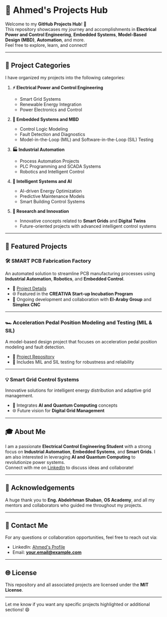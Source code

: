 # 🌟 **Ahmed's Projects Hub**

Welcome to my **GitHub Projects Hub**! 🚀  
This repository showcases my journey and accomplishments in **Electrical Power and Control Engineering**, **Embedded Systems**, **Model-Based Design (MBD)**, **Automation**, and more.  
Feel free to explore, learn, and connect!  

---

## 📁 **Project Categories**
I have organized my projects into the following categories:  

1. **⚡ Electrical Power and Control Engineering**  
   - Smart Grid Systems  
   - Renewable Energy Integration  
   - Power Electronics and Control  

2. **🤖 Embedded Systems and MBD**  
   - Control Logic Modeling  
   - Fault Detection and Diagnostics  
   - Model-in-the-Loop (MIL) and Software-in-the-Loop (SIL) Testing  

3. **🏭 Industrial Automation**  
   - Process Automation Projects  
   - PLC Programming and SCADA Systems  
   - Robotics and Intelligent Control  

4. **🧠 Intelligent Systems and AI**  
   - AI-driven Energy Optimization  
   - Predictive Maintenance Models  
   - Smart Building Control Systems  

5. **🔬 Research and Innovation**  
   - Innovative concepts related to **Smart Grids** and **Digital Twins**  
   - Future-oriented projects with advanced intelligent control systems  

---

## 📌 **Featured Projects**

### 🛠️ **SMART PCB Fabrication Factory**  
An automated solution to streamline PCB manufacturing processes using **Industrial Automation**, **Robotics**, and **Embedded Control**.  
- 📝 [Project Details](./SMART_PCB_Fabrication_Factory)  
- 🌐 Featured in the **CREATIVA Start-up Incubation Program**  
- 🚩 Ongoing development and collaboration with **El-Araby Group** and **Simplex CNC**  

---

### 🏎️ **Acceleration Pedal Position Modeling and Testing (MIL & SIL)**  
A model-based design project that focuses on acceleration pedal position modeling and fault detection.  
- 🔗 [Project Repository](./Acceleration_Pedal_Modeling)  
- 🧪 Includes MIL and SIL testing for robustness and reliability  

---

### 💡 **Smart Grid Control Systems**  
Innovative solutions for intelligent energy distribution and adaptive grid management.  
- 🌱 Integrates **AI and Quantum Computing** concepts  
- 🌐 Future vision for **Digital Grid Management**  

---

## 🎓 **About Me**
I am a passionate **Electrical Control Engineering Student** with a strong focus on **Industrial Automation**, **Embedded Systems**, and **Smart Grids**. I am also interested in leveraging **AI and Quantum Computing** to revolutionize power systems.  
Connect with me on [LinkedIn](https://www.linkedin.com/) to discuss ideas and collaborate!  

---

## 🤝 **Acknowledgements**
A huge thank you to **Eng. Abdelrhman Shaban**, **OS Academy**, and all my mentors and collaborators who guided me throughout my projects.  

---

## 📧 **Contact Me**
For any questions or collaboration opportunities, feel free to reach out via:  
- LinkedIn: [Ahmed's Profile](https://www.linkedin.com/)  
- Email: **your.email@example.com**  

---

## 🌐 **License**
This repository and all associated projects are licensed under the **MIT License**.  

---

Let me know if you want any specific projects highlighted or additional sections! 😄
